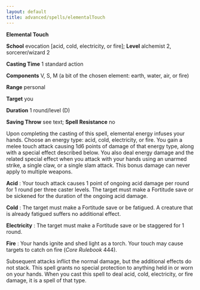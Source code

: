 ```yaml
---
layout: default
title: advanced/spells/elementalTouch
---
```

 **Elemental Touch**

**School** evocation [acid, cold, electricity, or fire]; **Level** alchemist 2, sorcerer/wizard 2

**Casting Time** 1 standard action

**Components** V, S, M (a bit of the chosen element: earth, water, air, or fire)

**Range** personal

**Target** you

**Duration** 1 round/level (D)

**Saving Throw** see text; **Spell Resistance** no

Upon completing the casting of this spell, elemental energy infuses your hands. Choose an energy type: acid, cold, electricity, or fire. You gain a melee touch attack causing 1d6 points of damage of that energy type, along with a special effect described below. You also deal energy damage and the related special effect when you attack with your hands using an unarmed strike, a single claw, or a single slam attack. This bonus damage can never apply to multiple weapons.

**Acid** : Your touch attack causes 1 point of ongoing acid damage per round for 1 round per three caster levels. The target must make a Fortitude save or be sickened for the duration of the ongoing acid damage.

**Cold** : The target must make a Fortitude save or be fatigued. A creature that is already fatigued suffers no additional effect.

**Electricity** : The target must make a Fortitude save or be staggered for 1 round.

**Fire** : Your hands ignite and shed light as a torch. Your touch may cause targets to catch on fire (_Core Rulebook_ 444).

Subsequent attacks inflict the normal damage, but the additional effects do not stack. This spell grants no special protection to anything held in or worn on your hands. When you cast this spell to deal acid, cold, electricity, or fire damage, it is a spell of that type.

